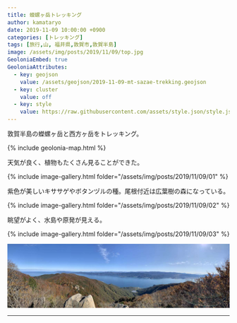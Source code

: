 ```yaml
---
title: 蠑螺ヶ岳トレッキング
author: kamataryo
date: 2019-11-09 10:00:00 +0900
categories: [トレッキング]
tags: [旅行,山, 福井県,敦賀市,敦賀半島]
image: /assets/img/posts/2019/11/09/top.jpg
GeoloniaEmbed: true
GeoloniaAttributes:
  - key: geojson
    value: /assets/geojson/2019-11-09-mt-sazae-trekking.geojson
  - key: cluster
    value: off
  - key: style
    value: https://raw.githubusercontent.com/assets/style.json/style.json
---
```


敦賀半島の蠑螺ヶ岳と西方ヶ岳をトレッキング。

{% include geolonia-map.html %}

天気が良く、植物もたくさん見ることができた。

{% include image-gallery.html folder="/assets/img/posts/2019/11/09/01" %}

紫色が美しいキササゲやボタンヅルの種。尾根付近は広葉樹の森になっている。

{% include image-gallery.html folder="/assets/img/posts/2019/11/09/02" %}

眺望がよく、水島や原発が見える。

{% include image-gallery.html folder="/assets/img/posts/2019/11/09/03" %}

![パノラマ](/assets/img/posts/2019/11/09/panorama.jpg)

---
